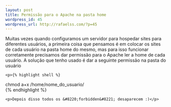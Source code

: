 ```yaml
--- 
layout: post
title: Permissão para o Apache na pasta home
wordpress_id: 45
wordpress_url: http://rafaelss.com/?p=45
---
```

<p>Muitas vezes quando configuramos um servidor para hospedar sites para diferentes usuários, a primeira coisa que pensamos é em colocar os sites de cada usuário na pasta home do mesmo, mas para isso funcionar corretamente precisamos dar permissão para o Apache ler a home de cada usuário.
A solução que tenho usado é dar a seguinte permissão na pasta do usuário</p>


	<p>{% highlight shell %}
chmod a+x /home/nome_do_usuario/  
{% endhighlight %}</p>


	<p>Depois disso todos os &#8220;forbidden&#8221; desaparecem :)</p>
